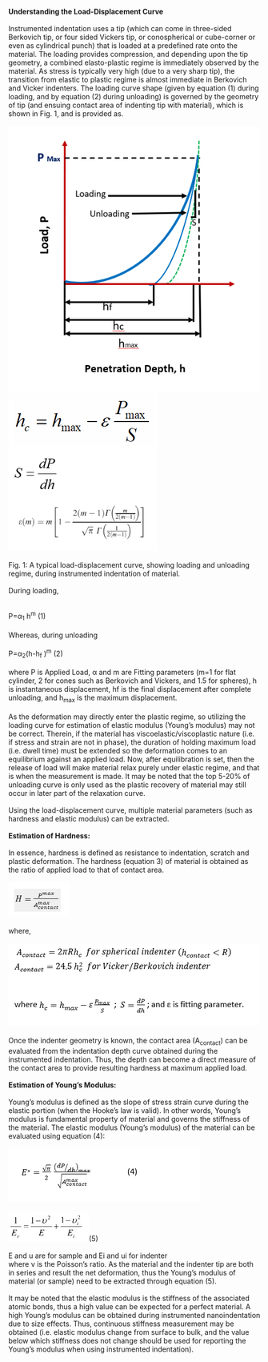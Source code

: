 <b>Understanding the Load-Displacement Curve</b><br><br>
Instrumented indentation uses a tip (which can come in three-sided Berkovich tip, or four sided Vickers tip, or conospherical or cube-corner or even as cylindrical punch) that is loaded at a predefined rate onto the material. The loading provides compression, and depending upon the tip geometry, a combined elasto-plastic regime is immediately observed by the material. As stress is typically very high (due to a very sharp tip), the transition from elastic to plastic regime is almost immediate in Berkovich and Vicker indenters. The loading curve shape (given by equation (1) during loading, and by equation (2) during unloading) is governed by the geometry of tip (and ensuing contact area of indenting tip with material), which is shown in Fig. 1, and is provided as.<br><br>
<img src="images/img1.PNG"><br>
<img src="images/formula.PNG"><br><br>
Fig. 1: A typical load-displacement curve, showing loading and unloading regime, during instrumented indentation of material. <br><br>
During loading, <br><br>

P=α<sub>1</sub> h<sup>m</sup>	 		(1)<br><br>
Whereas, during unloading<br><br>
P=α<sub>2</sub>(h-h<sub>f</sub> )<sup>m</sup>		(2)<br><br>
where P is Applied Load, α and m are Fitting parameters (m=1 for flat cylinder, 2 for cones such as Berkovich and Vickers, and 1.5 for spheres), h is instantaneous displacement, hf is the final displacement after complete unloading, and h<sub>max</sub> is the maximum displacement.<br><br>
As the deformation may directly enter the plastic regime, so utilizing the loading curve for estimation of elastic modulus (Young’s modulus) may not be correct. Therein, if the material has viscoelastic/viscoplastic nature (i.e. if stress and strain are not in phase), the duration of holding maximum load (i.e. dwell time) must be extended so the deformation comes to an equilibrium against an applied load. Now, after equilibration is set, then the release of load will make material relax purely under elastic regime, and that is when the measurement is made. It may be noted that the top 5-20% of unloading curve is only used as the plastic recovery of material may still occur in later part of the relaxation curve.<br><br>
Using the load-displacement curve, multiple material parameters (such as hardness and elastic modulus) can be extracted. <br><br>
<b>Estimation of Hardness:</b><br><br>
In essence, hardness is defined as resistance to indentation, scratch and plastic deformation. The hardness (equation 3) of material is obtained as the ratio of applied load to that of contact area. <br><br>
<img src="images/formula3.PNG"><br><br>
where,<br><br>
<img src="images/formula4.PNG"><br><br>
Once the indenter geometry is known, the contact area (A<sub>contact</sub>) can be evaluated from the indentation depth curve obtained during the instrumented indentation. Thus, the depth can become a direct measure of the contact area to provide resulting hardness at maximum applied load.<br><br>
<b>Estimation of Young’s Modulus:</b><br><br>
Young’s modulus is defined as the slope of stress strain curve during the elastic portion (when the Hooke’s law is valid). In other words, Young’s modulus is fundamental property of material and governs the stiffness of the material. The elastic modulus (Young’s modulus) of the material can be evaluated using equation (4):<br><br>
<img src="images/formula5.PNG"><br><br>
<img src="images/Eq.5.jpeg">(5)<br><br>
E and u are for sample and Ei and ui for indenter<br>
where ν is the Poisson’s ratio. As the material and the indenter tip are both in series and result the net deformation, thus the Young’s modulus of material (or sample) need to be extracted through equation (5).<br><br>
It may be noted that the elastic modulus is the stiffness of the associated atomic bonds, thus a high value can be expected for a perfect material. A high Young’s modulus can be obtained during instrumented nanoindentation due to size effects. Thus, continuous stiffness measurement may be obtained (i.e. elastic modulus change from surface to bulk, and the value below which stiffness does not change should be used for reporting the Young’s modulus when using instrumented indentation).






